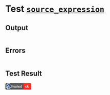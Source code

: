 # Test [`source_expression`](/doc/tests/statement_usage.md#L90)

## Output

```,plain
```

## Errors

```,plain
```

## Test Result

![OK BUT SHOULD FAIL](/doc/tests/.test/source_expression.png)
